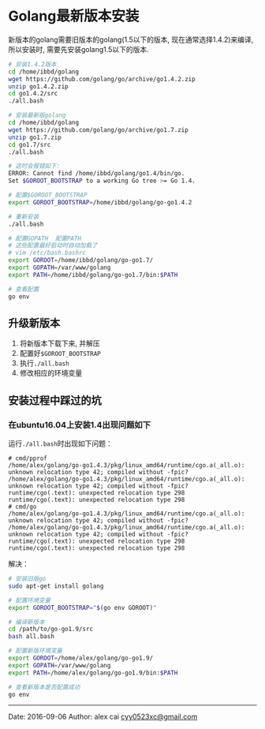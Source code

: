 # Golang最新版本安装

新版本的golang需要旧版本的golang(1.5以下的版本, 现在通常选择1.4.2)来编译, 所以安装时, 需要先安装golang1.5以下的版本.

```sh
# 安装1.4.2版本
cd /home/ibbd/golang
wget https://github.com/golang/go/archive/go1.4.2.zip
unzip go1.4.2.zip
cd go1.4.2/src
./all.bash

# 安装最新版golang
cd /home/ibbd/golang
wget https://github.com/golang/go/archive/go1.7.zip
unzip go1.7.zip
cd go1.7/src
./all.bash

# 这时会报错如下:
ERROR: Cannot find /home/ibbd/golang/go1.4/bin/go.
Set $GOROOT_BOOTSTRAP to a working Go tree >= Go 1.4.

# 配置$GOROOT_BOOTSTRAP
export GOROOT_BOOTSTRAP=/home/ibbd/golang/go-go1.4.2

# 重新安装
./all.bash

# 配置GOPATH  配置PATH
# 这些配置最好启动时自动加载了
# vim /etc/bash.bashrc
export GOROOT=/home/ibbd/golang/go-go1.7/
export GOPATH=/var/www/golang
export PATH=/home/ibbd/golang/go-go1.7/bin:$PATH

# 查看配置
go env
```

## 升级新版本

1. 将新版本下载下来, 并解压
2. 配置好`$GOROOT_BOOTSTRAP`
3. 执行`./all.bash`
4. 修改相应的环境变量

## 安装过程中踩过的坑

### 在ubuntu16.04上安装1.4出现问题如下
运行`./all.bash`时出现如下问题：

```
# cmd/pprof
/home/alex/golang/go-go1.4.3/pkg/linux_amd64/runtime/cgo.a(_all.o): unknown relocation type 42; compiled without -fpic?
/home/alex/golang/go-go1.4.3/pkg/linux_amd64/runtime/cgo.a(_all.o): unknown relocation type 42; compiled without -fpic?
runtime/cgo(.text): unexpected relocation type 298
runtime/cgo(.text): unexpected relocation type 298
# cmd/go
/home/alex/golang/go-go1.4.3/pkg/linux_amd64/runtime/cgo.a(_all.o): unknown relocation type 42; compiled without -fpic?
/home/alex/golang/go-go1.4.3/pkg/linux_amd64/runtime/cgo.a(_all.o): unknown relocation type 42; compiled without -fpic?
runtime/cgo(.text): unexpected relocation type 298
runtime/cgo(.text): unexpected relocation type 298
```

解决：

```sh
# 安装旧版go
sudo apt-get install golang

# 配置环境变量
export GOROOT_BOOTSTRAP="$(go env GOROOT)"

# 编译新版本
cd /path/to/go-go1.9/src
bash all.bash

# 配置新版环境变量
export GOROOT=/home/alex/golang/go-go1.9/
export GOPATH=/var/www/golang
export PATH=/home/alex/golang/go-go1.9/bin:$PATH

# 查看新版本是否配置成功
go env

```





---------

Date: 2016-09-06  Author: alex cai <cyy0523xc@gmail.com>
